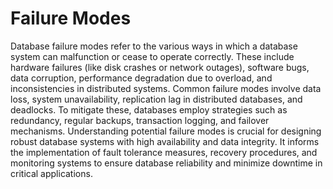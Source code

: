 # Failure Modes

Database failure modes refer to the various ways in which a database system can malfunction or cease to operate correctly. These include hardware failures (like disk crashes or network outages), software bugs, data corruption, performance degradation due to overload, and inconsistencies in distributed systems. Common failure modes involve data loss, system unavailability, replication lag in distributed databases, and deadlocks. To mitigate these, databases employ strategies such as redundancy, regular backups, transaction logging, and failover mechanisms. Understanding potential failure modes is crucial for designing robust database systems with high availability and data integrity. It informs the implementation of fault tolerance measures, recovery procedures, and monitoring systems to ensure database reliability and minimize downtime in critical applications.

